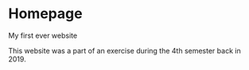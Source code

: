 # Homepage
My first ever website 

This website was a part of an exercise during the 4th semester back in 2019.
